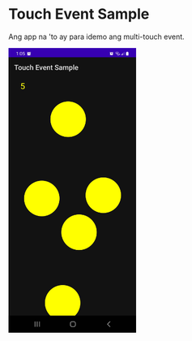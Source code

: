 # Touch Event Sample
Ang app na 'to ay para idemo ang multi-touch event.

<img src="toucheventsample.png" width="50%" height="50%">
